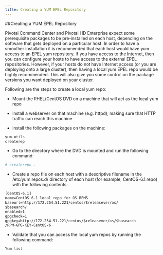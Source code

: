 ```yaml
---
title: Creating a YUM EPEL Repository 
---
```


##Creating a YUM EPEL Repository


Pivotal Command Center and Pivotal HD Enterprise expect some prerequisite
packages to be pre-installed on each host, depending on the software that gets
deployed on a particular host. In order to have a smoother installation it is
recommended that each host would have yum access to an EPEL yum repository. If
you have access to the Internet, then you can configure your hosts to have access to
the external EPEL repositories. However, if your hosts do not have Internet access (or
you are deploying onto a large cluster), then having a local yum EPEL repo would be
highly recommended. This will also give you some control on the package versions
you want deployed on your cluster.

Following are the steps to create a local yum repo:

* Mount the RHEL/CentOS DVD on a machine that will act as the local yum repo

* Install a webserver on that machine (e.g. httpd), making sure that HTTP traffic can
  reach this machine

*  Install the following packages on the machine:

```bash
yum-utils
createrep
```
*  Go to the directory where the DVD is mounted and run the following command:

```bash
# createrepo .
```

* Create a repo file on each host with a descriptive filename in the
  /etc/yum.repos.d/ directory of each host (for example, CentOS-6.1.repo)
  with the following contents:

```xml
[CentOS-6.1]
name=CentOS 6.1 local repo for OS RPMS
baseurl=http://172.254.51.221/centos/$releasever/os/
$basearch/
enabled=1
gpgcheck=1
gpgkey=http://172.254.51.221/centos/$releasever/os/$basearch
/RPM-GPG-KEY-CentOS-6
```
* Validate that you can access the local yum repos by running the following
      command:

```bash
Yum list
```
